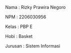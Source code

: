 Nama    : Rizky Prawira Negoro

NPM     : 2206030956

Kelas   : PBP E

Hobi    : Basket

Jurusan : Sistem Informasi
